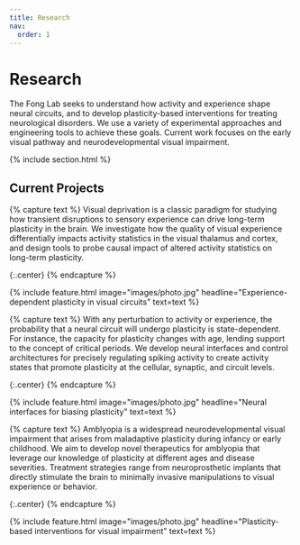 ```yaml
---
title: Research
nav:
  order: 1
---
```


# <i class="fas fa-microscope"></i> Research

The Fong Lab seeks to understand how activity and experience shape neural circuits, and to develop plasticity-based interventions for treating neurological disorders.  We use a variety of experimental approaches and engineering tools to achieve these goals.  Current work focuses on the early visual pathway and neurodevelopmental visual impairment.

{% include section.html %}

## Current Projects

{% capture text %}
Visual deprivation is a classic paradigm for studying how transient disruptions to sensory experience can drive long-term plasticity in the brain.  We investigate how the quality of visual experience differentially impacts activity statistics in the visual thalamus and cortex, and design tools to probe causal impact of altered activity statistics on long-term plasticity.


{:.center}
{% endcapture %}

{%
  include feature.html
  image="images/photo.jpg"
  headline="Experience-dependent plasticity in visual circuits"
  text=text
%}

{% capture text %}
With any perturbation to activity or experience, the probability that a neural circuit will undergo plasticity is state-dependent.  For instance, the capacity for plasticity changes with age, lending support to the concept of critical periods.  We develop neural interfaces and control architectures for precisely regulating spiking activity to create activity states that promote plasticity at the cellular, synaptic, and circuit levels.
<br>

{:.center}
{% endcapture %}

{%
  include feature.html
  image="images/photo.jpg"
  headline="Neural interfaces for biasing plasticity"
  text=text
%}

{% capture text %}
Amblyopia is a widespread neurodevelopmental visual impairment that arises from maladaptive plasticity during infancy or early childhood.  We aim to develop novel therapeutics for amblyopia that leverage our knowledge of plasticity at different ages and disease severities.  Treatment strategies range from neuroprosthetic implants that directly stimulate the brain to minimally invasive manipulations to visual experience or behavior.

{:.center}
{% endcapture %}

{%
  include feature.html
  image="images/photo.jpg"
  headline="Plasticity-based interventions for visual impairment"
  text=text
%}
